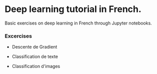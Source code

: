 # Deep learning tutorial in French.

Basic exercises on deep learning in French through Jupyter notebooks.

### Excercises

* Descente de Gradient

* Classification de texte

* Classification d'images
